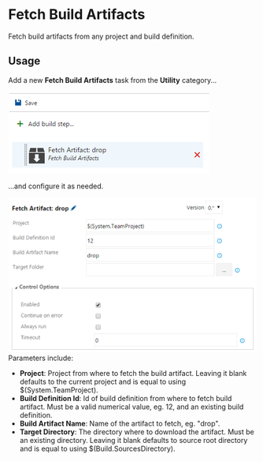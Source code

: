# Fetch Build Artifacts
Fetch build artifacts from any project and build definition.

## Usage
Add a new **Fetch Build Artifacts** task from the **Utility** category...

![Task](images/task.png)

...and configure it as needed.

![Parameters](images/screenshot.png)
Parameters include:
* **Project**: Project from where to fetch the build artifact. Leaving it blank defaults to the current project and is equal to using $(System.TeamProject).
* **Build Definition Id**: Id of build definition from where to fetch build artifact. Must be a valid numerical value, eg. 12, and an existing build definition.
* **Build Artifact Name**: Name of the artifact to fetch, eg. "drop".
* **Target Directory**: The directory where to download the artifact. Must be an existing directory. Leaving it blank defaults to source root directory and is equal to using $(Build.SourcesDirectory).